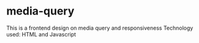 # media-query
This is a frontend design on media query and responsiveness Technology used: HTML and Javascript
